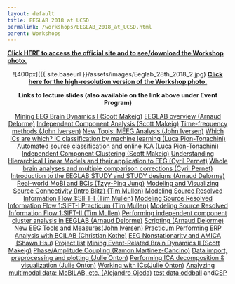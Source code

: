 ```yaml
---
layout: default
title: EEGLAB 2018 at UCSD
permalink: /workshops/EEGLAB_2018_at_UCSD.html
parent: Workshops
---
```


[<b>Click HERE to access the official site and to see/download the
Workshop
photo.</b>](https://sites.google.com/ucsd.edu/eeglab-2018/eeglab-home)



<center>

![400px]({{ site.baseurl }}/assets/images/Eeglab_28th_2018_2.jpg)
[<b>Click here for the high-resolution version of the Workshop
photo.</b>](https://sites.google.com/ucsd.edu/eeglab-2018/eeglab-home)


**Links to lecture slides (also available on the link above under Event
Program)**

[Mining EEG Brain Dynamics I (Scott
Makeig)](https://sccn.ucsd.edu/githubwiki/pdfs/Mining_I_Scott_Makeig.pdf)
[EEGLAB overview (Arnaud
Delorme)](https://sccn.ucsd.edu/githubwiki/pdfs/EEGLAB-overview2018.pdf)
[Independent Component Analysis (Scott
Makeig)](https://sccn.ucsd.edu/githubwiki/pdfs/Makeig_UCSD18_ICA.pdf)
[Time-frequency methods (John
Iversen)](https://sccn.ucsd.edu/githubwiki/pdfs/EEGLAB-timefrequencymethods.pdf)
[New Tools: MEEG Analysis (John
Iversen)](https://sccn.ucsd.edu/githubwiki/pdfs/EEGLAB2018_UCSD_JRI_MEEG_handout.pdf)
[Which ICs are which? IC classification by machine learning (Luca
Pion-Tonachini)](https://sccn.ucsd.edu/githubwiki/pdfs/EEGLAB2018_LPT_evaluation_ICA2.pdf)
[Automated source classification and online ICA (Luca
Pion-Tonachini)](https://sccn.ucsd.edu/githubwiki/pdfs/EEGLAB2018_automated_source_classification.pdf)
[Independent Component Clustering (Scott
Makeig)](https://sccn.ucsd.edu/githubwiki/pdfs/Makeig_UCSD18_Clustering.pdf)
[Understanding Hierarchical Linear Models and their application to EEG
(Cyril Pernet)](https://sccn.ucsd.edu/githubwiki/pdfs/EEGLAB2018_HLM.pdf)
[Whole brain analyses and multiple comparison corrections (Cyril
Pernet)](https://sccn.ucsd.edu/githubwiki/pdfs/EEGLAB2018_MCC.pdf)
[Introduction to the EEGLAB STUDY and STUDY designs (Arnaud
Delorme)](https://sccn.ucsd.edu/githubwiki/pdfs/EEGLAB2018_study_design.pdf)
[Real-world MoBI and BCIs (Tzyy-Ping
Jung)](https://sccn.ucsd.edu/githubwiki/pdfs/Real-World_Neuroimaging.pdf)
[Modeling and Visualizing Source Connectivity (Intro Blitz) (Tim
Mullen)](https://sccn.ucsd.edu/githubwiki/pdfs/SIFT_introBlitz.pdf)
[Modeling Source Resolved Information Flow 1:SIFT-I (Tim
Mullen)](https://sccn.ucsd.edu/githubwiki/pdfs/SIFTI.pdf)
[Modeling Source Resolved Information Flow 1:SIFT-I Practicum (Tim
Mullen)](https://sccn.ucsd.edu/githubwiki/pdfs/SIFTI-practicum.pdf)
[Modeling Source Resolved Information Flow 1:SIFT-II (Tim
Mullen)](https://sccn.ucsd.edu/githubwiki/pdfs/SIFTII.pdf)
[Performing independent component cluster analysis in EEGLAB (Arnaud
Delorme)](https://sccn.ucsd.edu/githubwiki/pdfs/EEGLAB2018_clustering.pdf)
[Scripting (Arnaud
Delorme)](https://sccn.ucsd.edu/githubwiki/pdfs/EEGLAB2018_scripting5.pdf)
[New EEG Tools and Measures(John
Iversen)](https://sccn.ucsd.edu/githubwiki/pdfs/EEGLAB2018_NewToolsIntro_Iversen.pdf)
[Practicum Performing ERP Analysis with BCILAB (Christian
Kothe)](https://sccn.ucsd.edu/githubwiki/pdfs/Practicum_Performing_ERP_Analysis_with_BCILAB.pdf)
[EEG Nonstationarity and AMICA (Shawn
Hsu)](https://sccn.ucsd.edu/githubwiki/pdfs/EEG_Nonstationarity_and_AMICA.pdf)
[Project list](https://sccn.ucsd.edu/githubwiki/pdfs/project_list.pdf)
[Mining Event-Related Brain Dynamics II (Scott
Makeig)](https://sccn.ucsd.edu/githubwiki/pdfs/Mining_Event_Related_Brain_DynamicsII.pdf)
[Phase/Amplitude Coupling (Ramon
Martinez-Cancino)](https://sccn.ucsd.edu/githubwiki/pdfs/PAC_RMC.pdf)
[Data import, preprocessing and plotting (Julie
Onton)](https://sccn.ucsd.edu/githubwiki/pdfs/Data_import_preprocessing_and_plotting_Onton.pdf)
[Performing ICA decomposition & visualization (Julie
Onton)](https://sccn.ucsd.edu/githubwiki/pdfs/Performing_ICA_decomposition_visualization_Onton.pdf)
[Working with ICs(Julie
Onton)](https://sccn.ucsd.edu/githubwiki/pdfs/Working_with_ICs_Onton.pdf)
[Analyzing multimodal data: MoBILAB, etc. (Alejandro
Ojeda)](https://sccn.ucsd.edu/githubwiki/pdfs/Analysis_of_Multimodal_data_MOBILAB_Ojeda.pdf)
[test data oddball](https://sccn.ucsd.edu/githubwiki/pdfs/SimpleOddball.zip) and[CSP](/media:CSP.png "wikilink")